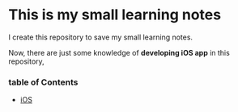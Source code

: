 # This is my small learning notes

I create this repository to save my small learning notes.

Now, there are just some knowledge of **developing iOS app** in this repository, 

### table of Contents

* [iOS](https://github.com/lcyfrank/MyLearningNotes/blob/master/iOS/iOS%20%E7%9F%A5%E8%AF%86%E9%9B%86.md) 